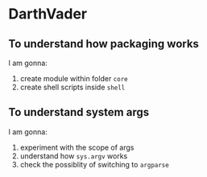 # DarthVader

## To understand how packaging works

I am gonna:

1. create module within folder `core`
2. create shell scripts inside `shell`

## To understand system args

I am gonna:

1. experiment with the scope of args
2. understand how `sys.argv` works
3. check the possiblity of switching to `argparse`
